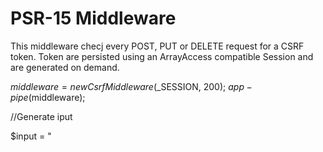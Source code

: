 # PSR-15 Middleware
  This middleware checj every POST, PUT or DELETE request for a CSRF token.
  Token are persisted using an ArrayAccess compatible Session and are generated on demand.
  
  $middleware = new CsrfMiddleware($_SESSION, 200);
  $app-pipe($middleware);
  
  
  //Generate iput
  
  $input = "<input type="hidden" name="{$middleware->getFormKey(})}" value="{$middleware->generateToken(})}"/>